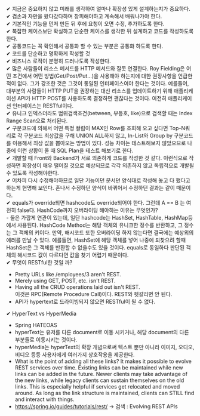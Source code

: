 ✔ 지금은 중요하지 않고 미래를 생각하여 얼마나 확장성 있게 설계하는지가 중요하다.   
✔ 겸손과 자만을 왔다갔다하며 창피해야하고 계속해서 배워나가야 한다.   
✔ 기본적인 기능을 먼저 만든 뒤 후에 요청이 오면 수정, 추가하도록 한다.   
✔ 복잡한 케이스보단 확실하고 단순한 케이스를 생각한 뒤 설계하고 코드를 작성하도록 한다.   
✔ 공통코드는 꼭 확인해서 공통화 할 수 있는 부분은 공통화 하도록 한다.   
✔ 코드를 단순하고 명확하게 작성할 것   
✔ 비즈니스 로직이 분명히 드러나도록 작성한다.   
✔ 많은 사람들이 리소스 메서드를 HTTP 메서드와 잘못 연결한다. 
Roy Fielding은 어떤 조건에서 어떤 방법(Get/Post/Put...)을 사용해야 하는지에 대한 권장사항을 언급한 적이 없다.
그가 강조한 것은 그것이 통일된 인터페이스여야 한다는 것이다.
예를들어, 대부분의 사람들이 HTTP PUT을 권장하는 대신 리소스를 업데이트하기 위해 애플리케이션 API가 HTTP POST를
사용하도록 결정하면 괜찮다는 것이다. 여전히 애플리케이션 인터페이스는 RESTful이다.   
✔ 유니크 인덱스더라도 범위검색조건(between, 부등호, like)으로 검색할 때는 Index Range Scan으로 처리된다.   
✔ 구분코드에 의해서 어떤 특정 컬럼이 MAX인 Row를 조회해 오고 싶다면 Top-N쿼리로 각 구분코드 최상값을 구해 
UNION ALL하지 않고, In-List와 Group by 구분코드를 이용해서 최상 값을 뽑아오는 방법이 있다.
성능 차이는 테스트해보지 않았으므로 나중에 이런 상황이 올 때 SQL Plan을 테스트 해보기로 한다.   
✔ 개발할 때 Front와 Backend가 서로 의존하게 코드를 작성한 것 같다. 이런식으로 작성하면 확장성이 매우 떨어질 것으로
예상되므로 각각 의존하지 않고 독립적으로 개발될 수 있도록 작성해야한다.   
✔ 어차피 다시 수정해야하므로 일단 기능이던 문서던 양식대로 작성해 놓고 다 했다고 하는게 현명해 보인다.
혼나서 수정하던 양식이 바뀌어서 수정하던 결과는 같이 때문이다.   
✔ equals가 override되면 hashcode도 override되어야 한다. 그런데 A == B 는 여전히 false다. HashCode까지
오버라이딩 해야하는 이유는 무엇인가?   
    - 둘은 가깝게 연관이 있는데, 일단 hashcode는 HashSet, HashTable, HashMap등에서 사용된다.
      HashCode Method는 해당 객체의 유니크한 정수를 반환하고, 그 정수는 그 객체의 키이다.
      만약, 해시코드 또한 오버라이딩 하지 않는다면 결국에는 예상외의 에러를 만날 수 있다.
      예를들면, HashSet에 해당 객체를 넣어 나중에 되찾으려 할때 HashSet은 그 객체를 반환할 수 없을수도
      있을 것이다. equals로 동일하다 판단된 객체의 해시코드 값이 다르다면 값을 찾기 어렵기 때문이다.   
✔ 무엇이 RESTful한 것일 까?   
- Pretty URLs like /employees/3 aren't REST.
- Merely using GET, POST, etc. isn't REST.
- Having all the CRUD operations laid out isn't REST.   
이것은 RPC(Remote Procedure Call)이다. REST와 헷갈리면 안 된다.
- API가 hypertext로 드라이빙되지 않으면 RESTful이 될 수 없다.

✔ HyperText vs HyperMedia
- Spring HATEOAS
- hyperText는 유저를 다른 document로 이동 시키거나, 해당 document의 다른 부분들로 이동시키는 것이다.
- hyperMedia는 hyperText의 확장 개념으로써 텍스트 뿐만 아니라 이미지, 오디오, 비디오 등등 사용자에게 여러가지 상호작용을 제공한다.
- What is the point of adding all these links? It makes it possible to evolve REST services over time. Existing links can be maintained while new links can be added in the future. Newer clients may take advantage of the new links, while legacy clients can sustain themselves on the old links. This is especially helpful if services get relocated and moved around. As long as the link structure is maintained, clients can STILL find and interact with things.
- https://spring.io/guides/tutorials/rest/  -> 검색 : Evolving REST APIs